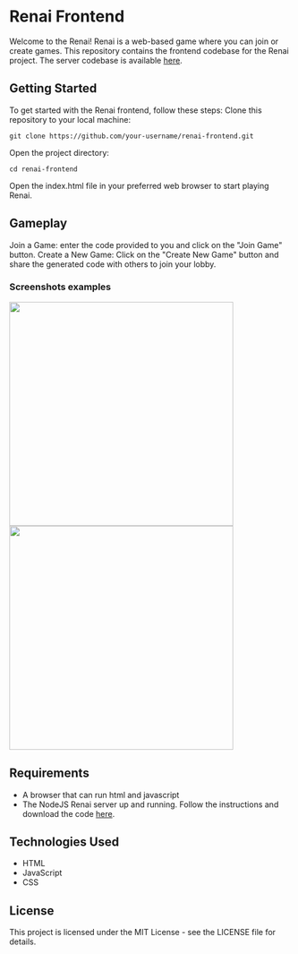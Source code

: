 # Renai Frontend
Welcome to the Renai! Renai is a web-based game where you can join or create games. This repository contains the frontend codebase for the Renai project.
The server codebase is available [here](https://github.com/ikiwq/renai-server).
## Getting Started
To get started with the Renai frontend, follow these steps:
Clone this repository to your local machine:

    git clone https://github.com/your-username/renai-frontend.git

Open the project directory:

    cd renai-frontend
    
Open the index.html file in your preferred web browser to start playing Renai.
## Gameplay
Join a Game: enter the code provided to you and click on the "Join Game" button.
Create a New Game: Click on the "Create New Game" button and share the generated code with others to join your lobby.
### Screenshots examples
<p float="left">
  <img src="https://github.com/ikiwq/renai-frontend/assets/110495658/fd089da0-197a-4647-b12e-17e6b44babe8" width="400" />
  <img src="https://github.com/ikiwq/renai-frontend/assets/110495658/b90bdf00-794b-47dc-ab67-c152cffea111" width="400" /> 
</p>

## Requirements
- A browser that can run html and javascript
- The NodeJS Renai server up and running. Follow the instructions and download the code [here](https://github.com/ikiwq/renai-server).
## Technologies Used
- HTML
- JavaScript
- CSS
## License
This project is licensed under the MIT License - see the LICENSE file for details.
